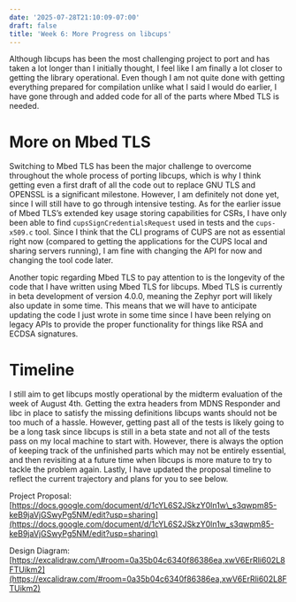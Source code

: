 ```yaml
---
date: '2025-07-28T21:10:09-07:00'
draft: false
title: 'Week 6: More Progress on libcups'
---
```

Although libcups has been the most challenging project to port and has taken a lot longer than I initially thought, I feel like I am finally a lot closer to getting the library operational. Even though I am not quite done with getting everything prepared for compilation unlike what I said I would do earlier, I have gone through and added code for all of the parts where Mbed TLS is needed.

# More on Mbed TLS

Switching to Mbed TLS has been the major challenge to overcome throughout the whole process of porting libcups, which is why I think getting even a first draft of all the code out to replace GNU TLS and OPENSSL is a significant milestone. However, I am definitely not done yet, since I will still have to go through intensive testing. As for the earlier issue of Mbed TLS’s extended key usage storing capabilities for CSRs, I have only been able to find `cupsSignCredentialsRequest` used in tests and the `cups-x509.c` tool. Since I think that the CLI programs of CUPS are not as essential right now (compared to getting the applications for the CUPS local and sharing servers running), I am fine with changing the API for now and changing the tool code later.

Another topic regarding Mbed TLS to pay attention to is the longevity of the code that I have written using Mbed TLS for libcups. Mbed TLS is currently in beta development of version 4.0.0, meaning the Zephyr port will likely also update in some time. This means that we will have to anticipate updating the code I just wrote in some time since I have been relying on legacy APIs to provide the proper functionality for things like RSA and ECDSA signatures.

# Timeline

I still aim to get libcups mostly operational by the midterm evaluation of the week of August 4th. Getting the extra headers from MDNS Responder and libc in place to satisfy the missing definitions libcups wants should not be too much of a hassle. However, getting past all of the tests is likely going to be a long task since libcups is still in a beta state and not all of the tests pass on my local machine to start with. However, there is always the option of keeping track of the unfinished parts which may not be entirely essential, and then revisiting at a future time when libcups is more mature to try to tackle the problem again. Lastly, I have updated the proposal timeline to reflect the current trajectory and plans for you to see below.

Project Proposal:  
[https://docs.google.com/document/d/1cYL6S2JSkzY0ln1w\_s3qwpm85-keB9jaVjGSwyPg5NM/edit?usp=sharing](https://docs.google.com/document/d/1cYL6S2JSkzY0ln1w_s3qwpm85-keB9jaVjGSwyPg5NM/edit?usp=sharing)

Design Diagram:  
[https://excalidraw.com/\#room=0a35b04c6340f86386ea,xwV6ErRli602L8FTUikm2](https://excalidraw.com/#room=0a35b04c6340f86386ea,xwV6ErRli602L8FTUikm2)